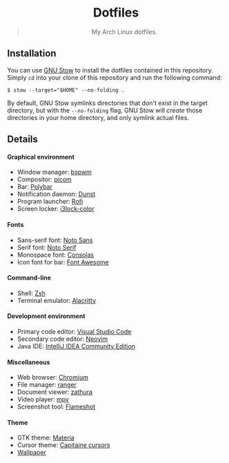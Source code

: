 <div align="center">
    <h1>Dotfiles</h1>
    <blockquote>
        <p>My Arch Linux dotfiles.</p>
    </blockquote>
</div>

## Installation

You can use [GNU Stow](https://www.gnu.org/software/stow/) to install the
dotfiles contained in this repository. Simply `cd` into your clone of this
repository and run the following command:

```
$ stow --target="$HOME" --no-folding .
```

By default, GNU Stow symlinks directories that don't exist in the target
directory, but with the `--no-folding` flag, GNU Stow will *create* those
directories in your home directory, and only symlink actual files.

## Details

#### Graphical environment

- Window manager: [bspwm](https://github.com/baskerville/bspwm)
- Compositor: [picom](https://github.com/yshui/picom)
- Bar: [Polybar](https://github.com/polybar/polybar)
- Notification daemon: [Dunst](https://github.com/dunst-project/dunst)
- Program launcher: [Rofi](https://github.com/davatorium/rofi)
- Screen locker: [i3lock-color](https://github.com/PandorasFox/i3lock-color)

#### Fonts

- Sans-serif font: [Noto Sans](https://www.google.com/get/noto/)
- Serif font: [Noto Serif](https://www.google.com/get/noto/)
- Monospace font: [Consolas](https://aur.archlinux.org/packages/consolas-font)
- Icon font for bar: [Font Awesome](https://fontawesome.com/)

#### Command-line

- Shell: [Zsh](https://github.com/zsh-users/zsh)
- Terminal emulator: [Alacritty](https://github.com/jwilm/alacritty)

#### Development environment

- Primary code editor: [Visual Studio Code](https://github.com/microsoft/vscode)
- Secondary code editor: [Neovim](https://github.com/neovim/neovim)
- Java IDE: [IntelliJ IDEA Community Edition](https://github.com/JetBrains/intellij-community)

#### Miscellaneous

- Web browser: [Chromium](https://github.com/chromium/chromium)
- File manager: [ranger](https://github.com/ranger/ranger)
- Document viewer: [zathura](https://github.com/pwmt/zathura)
- Video player: [mpv](https://github.com/mpv-player/mpv)
- Screenshot tool: [Flameshot](https://github.com/lupoDharkael/flameshot)

#### Theme

- GTK theme: [Materia](https://github.com/nana-4/materia-theme)
- Cursor theme: [Capitaine cursors](https://github.com/keeferrourke/capitaine-cursors)
- [Wallpaper](https://unsplash.com/photos/ybw-0_Hfk1I)
